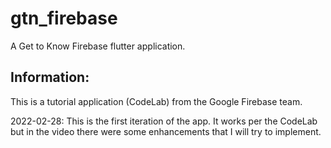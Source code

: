 # gtn_firebase

A Get to Know Firebase flutter application.

## Information:

This is a tutorial application (CodeLab) from the Google Firebase team.

2022-02-28: This is the first iteration of the app. It works per the CodeLab but in the video there were some enhancements that I will try to implement.



